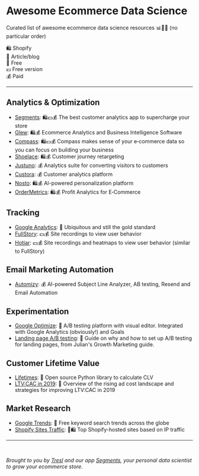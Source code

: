 # Awesome Ecommerce Data Science

Curated list of awesome ecommerce data science resources 📊💎💪
(no particular order)

🛍 Shopify<br>
📰 Article/blog<br>
💸 Free<br>
💵 Free version<br>
💰 Paid<br>

---

## Analytics & Optimization

* [Segments](https://segments.tresl.co): 🛍💵💰 The best customer analytics app to supercharge your store
* [Glew](https://glew.io/): 🛍💰 Ecommerce Analytics and Business Intelligence Software
* [Compass](https://www.compass.co/): 🛍💵💰 Compass makes sense of your e‑commerce data so you can focus on building your business
* [Shoelace](http://shoelace.com/): 🛍💰 Customer journey retargeting
* [Justuno](https://www.justuno.com/): 💰 Analytics suite for converting visitors to customers
* [Custora](https://www.custora.com/): 💰 Customer analytics platform
* [Nosto](https://www.nosto.com): 🛍💰 AI-powered personalization platform
* [OrderMetrics](https://ordermetrics.com): 🛍💰 Profit Analytics for E‑Commerce

## Tracking

* [Google Analytics](https://analytics.google.com/analytics/web/): 💸 Ubiquitous and still the gold standard
* [FullStory](https://www.fullstory.com/): 💵💰 Site recordings to view user behavior
* [Hotjar](https://www.hotjar.com/): 💵💰 Site recordings and heatmaps to view user behavior (similar to FullStory)

## Email Marketing Automation

* [Automizy](https://automizy.com/): 💰 AI-powered Subject Line Analyzer, AB testing, Resend and Email Automation

## Experimentation

* [Google Optimize](https://optimize.google.com): 💸 A/B testing platform with visual editor. Integrated with Google Analytics (obviously!) and Goals
* [Landing page A/B testing](https://www.julian.com/guide/growth/ab-testing): 📰 Guide on why and how to set up A/B testing for landing pages, from Julian's Growth Marketing guide.

## Customer Lifetime Value

* [Lifetimes](https://github.com/CamDavidsonPilon/lifetimes): 💸 Open source Python library to calculate CLV
* [LTV:CAC in 2019](https://blog.rechargepayments.com/current-trends-why-ltv-should-be-your-only-focus-in-2019/): 📰 Overview of the rising ad cost landscape and strategies for improving LTV:CAC in 2019

## Market Research

* [Google Trends](https://trends.google.com/trends/): 💸 Free keyword search trends across the globe
* [Shopify Sites Traffic](https://myip.ms/browse/sites/1/ipID/23.227.38.64/ipIDii/23.227.38.64): 💸🛍 Top Shopify-hosted sites based on IP traffic

---

<br>

*Brought to you by [Tresl](https://tresl.co) and our app [Segments](https://segments.tresl.co), your personal data scientist to grow your ecommerce store.*
